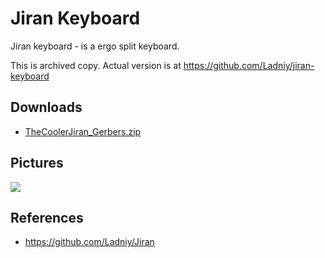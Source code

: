 # Jiran Keyboard

Jiran keyboard - is a ergo split keyboard.

This is archived copy. Actual version is at https://github.com/Ladniy/jiran-keyboard

## Downloads

* [TheCoolerJiran_Gerbers.zip](https://github.com/joric/jiran/raw/master/Jiran/Gerbers/TheCoolerJiran_Gerbers.zip)

## Pictures

![](https://i.imgur.com/lqzYGmk.jpg)

## References

* https://github.com/Ladniy/Jiran
